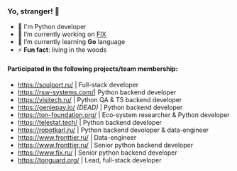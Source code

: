 ### Yo, stranger! 👋
- 🧠 I'm Python developer
- 🔭 I’m currently working on [FIX](https://www.fix.ru/)
- 🌱 I’m currently learning **Go** language
- ⚡ **Fun fact**: living in the woods
#### Participated in the following projects/team membership:
- https://soulport.ru/                      | Full-stack developer
- https://rsw-systems.com/| Python backend developer
- https://visitech.ru/                      | Python QA & TS backend developer
- https://geniepay.io/ *(DEAD)*             | Python backend developer
- https://ton-foundation.org/               | Eco-system researcher & Python developer
- https://telestat.tech/                    | Python backend developer
- https://robotkarl.ru/                     | Python backend devoloper & data-engineer
- https://www.fronttier.ru/                 | Data-engineer
- https://www.fronttier.ru/                 | Senior python backend developer
- https://www.fix.ru/                       | Senior python backend developer
- https://tonguard.org/                     | Lead, full-stack developer
<!--
**ObsidianDestroyer/ObsidianDestroyer** is a ✨ _special_ ✨ repository because its `README.md` (this file) appears on your GitHub profile.

Here are some ideas to get you started:


- 🌱 I’m currently learning ...
- 👯 I’m looking to collaborate on ...
- 🤔 I’m looking for help with ...
- 💬 Ask me about ...
- 📫 How to reach me: ...
- 😄 Pronouns: ...

-->

